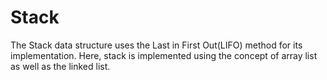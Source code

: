 # Stack
The Stack data structure uses the Last in First Out(LIFO) method for its implementation. Here, stack is implemented using the concept of array list as well as the linked list. 
